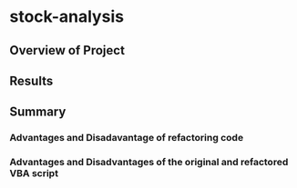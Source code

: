 # stock-analysis

## Overview of Project

## Results

## Summary

### Advantages and Disadavantage of refactoring code

### Advantages and Disadvantages of the original and refactored VBA script
